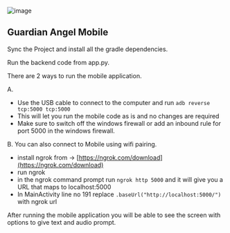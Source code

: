 
![image](https://github.com/S-Threepio/GuardianAngelMobile/assets/36107785/4f61374e-4bb7-4b7d-b515-e5e8bd9cda3c)




## Guardian Angel Mobile
Sync the Project and install all the gradle dependencies.

Run the backend code from app.py.

There are 2 ways to run the mobile application.

A. 
-  Use the USB cable to connect to the computer and run `adb reverse tcp:5000 tcp:5000`
-  This will let you run the mobile code as is and no changes are required
-  Make sure to switch off the windows firewall or add an inbound rule for port 5000 in the windows firewall.

B. 
You can also connect to Mobile using wifi pairing.
- install ngrok from -> [https://ngrok.com/download](https://ngrok.com/download)
- run ngrok
- in the ngrok command prompt run `ngrok http 5000` and it will give you a URL that maps to localhost:5000
- In MainActivity line no 191 replace `.baseUrl("http://localhost:5000/")` with ngrok url
  

After running the mobile application you will be able to see the screen with options to give text and audio prompt.

